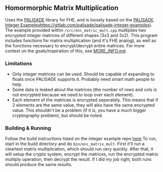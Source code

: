 ## Homormorphic Matrix Multiplication
Uses the [PALISADE](https://gitlab.com/palisade/palisade-release) library for FHE, and is loosely based on the [PALISADE Integer Examples]()https://gitlab.com/palisade/palisade-integer-examples). The example provided within `/src/enc_matric_mult.cpp` multiplies two *encrypted* integer matrices of different shapes (3x3 and 3x2). This program includes functions for matrix multiplication (and it's FHE analog), as well as the functions necessary to encrypt/decrypt entire matrices.
For more context on the goals/inspiration of this, see [MORE_INFO.md](MORE_INFO.md).

### Limitations
* Only integer matrices can be used. Should be capable of expanding to floats once PALISADE supports it. Probably need smart math people to help.
* Some data is leaked about the matrices (the number of rows and cols is not encrypted because we need to loop over each element).
* Each element of the matrices is encrypted seperately. This means that if 2 elements are the same value, they will also have the same encrypted value. This shouldn't be a problem (if it is, you have a much bigger cryptography problem), but should be noted.

### Building & Running
Follow the build instructions listed on the integer example repo [here](https://gitlab.com/palisade/palisade-integer-examples/-/blob/master/README.md#build-instructions-for-ubuntu)
To run, start in the build directory and do `bin/enc_matrix_mult`. First it'll run a cleartext matrix multiplication, which should run very quickly. After that, it will setup the crypto system, encrypt the matrices, run the encrypted matrix multiply operation, then decrypt the result. If I did my job right, both runs should produce the same results.
